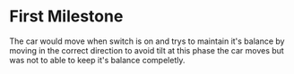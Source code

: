 First Milestone
=====

The car would move when switch is on and trys to maintain it's balance by moving in the correct direction to avoid tilt at this phase the car moves but was not to able to keep it's balance compeletly.
